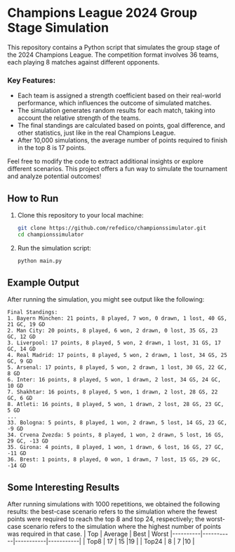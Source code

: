 # Champions League 2024 Group Stage Simulation

This repository contains a Python script that simulates the group stage of the 2024 Champions League. The competition format involves 36 teams, each playing 8 matches against different opponents.

### Key Features:
- Each team is assigned a strength coefficient based on their real-world performance, which influences the outcome of simulated matches.
- The simulation generates random results for each match, taking into account the relative strength of the teams.
- The final standings are calculated based on points, goal difference, and other statistics, just like in the real Champions League.
- After 10,000 simulations, the average number of points required to finish in the top 8 is 17 points.

Feel free to modify the code to extract additional insights or explore different scenarios. This project offers a fun way to simulate the tournament and analyze potential outcomes!

## How to Run

1. Clone this repository to your local machine:
   ```bash
   git clone https://github.com/refedico/championssimulator.git
   cd championssimulator
2. Run the simulation script:
   ```bash
   python main.py

## Example Output

After running the simulation, you might see output like the following: 
```yalm
Final Standings:
1. Bayern München: 21 points, 8 played, 7 won, 0 drawn, 1 lost, 40 GS, 21 GC, 19 GD
2. Man City: 20 points, 8 played, 6 won, 2 drawn, 0 lost, 35 GS, 23 GC, 12 GD
3. Liverpool: 17 points, 8 played, 5 won, 2 drawn, 1 lost, 31 GS, 17 GC, 14 GD
4. Real Madrid: 17 points, 8 played, 5 won, 2 drawn, 1 lost, 34 GS, 25 GC, 9 GD
5. Arsenal: 17 points, 8 played, 5 won, 2 drawn, 1 lost, 30 GS, 22 GC, 8 GD
6. Inter: 16 points, 8 played, 5 won, 1 drawn, 2 lost, 34 GS, 24 GC, 10 GD
7. Shakhtar: 16 points, 8 played, 5 won, 1 drawn, 2 lost, 28 GS, 22 GC, 6 GD
8. Atleti: 16 points, 8 played, 5 won, 1 drawn, 2 lost, 28 GS, 23 GC, 5 GD
...
33. Bologna: 5 points, 8 played, 1 won, 2 drawn, 5 lost, 14 GS, 23 GC, -9 GD
34. Crvena Zvezda: 5 points, 8 played, 1 won, 2 drawn, 5 lost, 16 GS, 29 GC, -13 GD
35. Girona: 4 points, 8 played, 1 won, 1 drawn, 6 lost, 16 GS, 27 GC, -11 GD
36. Brest: 1 points, 8 played, 0 won, 1 drawn, 7 lost, 15 GS, 29 GC, -14 GD
```

## Some Interesting Results
After running simulations with 1000 repetitions, we obtained the following results: the best-case scenario refers to the simulation where the fewest points were required to reach the top 8 and top 24, respectively; the worst-case scenario refers to the simulation where the highest number of points was required in that case.
| Top | Average | Best | Worst
|----------|-----------|-----------|-----------|
| Top8   | 17  | 15  |19  |
| Top24   | 8  | 7  |10  |


